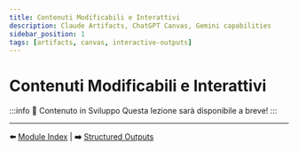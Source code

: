 ```yaml
---
title: Contenuti Modificabili e Interattivi
description: Claude Artifacts, ChatGPT Canvas, Gemini capabilities
sidebar_position: 1
tags: [artifacts, canvas, interactive-outputs]
---
```


# Contenuti Modificabili e Interattivi

:::info 🚧 Contenuto in Sviluppo
Questa lezione sarà disponibile a breve!
:::

---

**⬅️** [Module Index](./index.md) | **➡️** [Structured Outputs](./structured-outputs)
